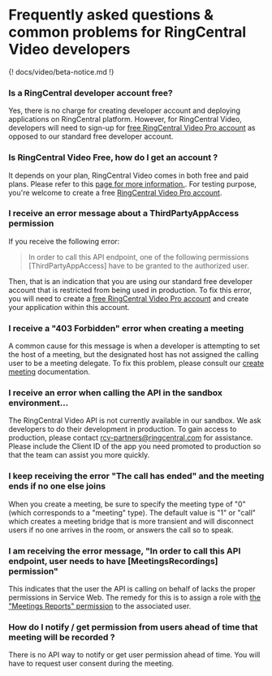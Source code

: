 # Frequently asked questions & common problems for RingCentral Video developers

{! docs/video/beta-notice.md !}

### Is a RingCentral developer account free?

Yes, there is no charge for creating developer account and deploying applications on RingCentral platform. However, for RingCentral Video, developers will need to sign-up for [free RingCentral Video Pro account](https://www.ringcentral.com/signup.html) as opposed to our standard free developer account.

### Is RingCentral Video Free, how do I get an account ?

It depends on your plan, RingCentral Video comes in both free and paid plans. Please refer to this [page for more information.](https://www.ringcentral.com/office/plansandpricing.html#office). For testing purpose, you're welcome to create a free [RingCentral Video Pro account](https://www.ringcentral.com/signup.html).

### I receive an error message about a ThirdPartyAppAccess permission

If you receive the following error:

> In order to call this API endpoint, one of the following permissions [ThirdPartyAppAccess] have to be granted to the authorized user.

Then, that is an indication that you are using our standard free developer account that is restricted from being used in production. To fix this error, you will need to create a [free RingCentral Video Pro account](https://www.ringcentral.com/signup.html) and create your application within this account. 

### I receive a "403 Forbidden" error when creating a meeting

A common cause for this message is when a developer is attempting to set the host of a meeting, but the designated host has not assigned the calling user to be a meeting delegate. To fix this problem, please consult our [create meeting](../create-meetings/) documentation. 

### I receive an error when calling the API in the sandbox environment...

The RingCentral Video API is not currently available in our sandbox. We ask developers to do their development in production. To gain access to production, please contact [rcv-partners@ringcentral.com](mailto:rcv-partners@ringcentral.com) for assistance. Please include the Client ID of the app you need promoted to production so that the team can assist you more quickly.

### I keep receiving the error "The call has ended" and the meeting ends if no one else joins

When you create a meeting, be sure to specify the meeting type of "0" (which corresponds to a "meeting" type). The default value is "1" or "call" which creates a meeting bridge that is more transient and will disconnect users if no one arrives in the room, or answers the call so to speak.

### I am receiving the error message, "In order to call this API endpoint, user needs to have [MeetingsRecordings] permission"

This indicates that the user the API is calling on behalf of lacks the proper permissions in Service Web. The remedy for this is to assign a role with [the "Meetings Reports" permission](https://support.ringcentral.com/s/article/RingCentral-Meetings-Permissions-List) to the associated user.

### How do I notify / get permission from users ahead of time that meeting will be recorded ?

There is no API way to notify or get user permission ahead of time. You will have to request user consent during the meeting.


